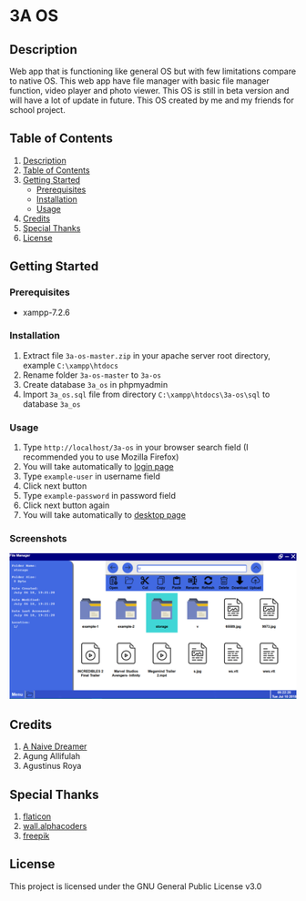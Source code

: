 # 3A OS

## Description

Web app that is functioning like general OS but with few limitations compare to native OS. This web app have file manager with basic file manager function, video player and photo viewer. This OS is still in beta version and will have a lot of update in future. This OS created by 
me and my friends for school project.

## Table of Contents

1. [Description](#description)
2. [Table of Contents](#table-of-contents)
3. [Getting Started](#getting-started)
   - [Prerequisites](#prerequisites)
   - [Installation](#installation)
   - [Usage](#usage)
4. [Credits](#credits)
5. [Special Thanks](#special-thanks)
6. [License](#license)

## Getting Started

### Prerequisites

- xampp-7.2.6

### Installation

1. Extract file ```3a-os-master.zip``` in your apache server root directory, example ```C:\xampp\htdocs```
2. Rename folder ```3a-os-master``` to ```3a-os```
3. Create database ```3a_os``` in phpmyadmin
4. Import ```3a_os.sql``` file from directory ```C:\xampp\htdocs\3a-os\sql``` to database ```3a_os```

### Usage

1. Type ```http://localhost/3a-os``` in your browser search field (I recommended you to use Mozilla Firefox)
2. You will take automatically to [login page](http://localhost/3a-os/page/sign-in)
3. Type ```example-user``` in username field
4. Click next button
5. Type ```example-password``` in password field
6. Click next button again
7. You will take automatically to [desktop page](http://localhost/3a-os/page/desktop)

### Screenshots

![file-manager](screenshots-and-documentations/screenshots/file-manager.png)

## Credits

1. [A Naive Dreamer](https://github.com/A-Naive-Dreamer)
2. Agung Allifulah
3. Agustinus Roya

## Special Thanks
1. [flaticon](https://www.flaticon.com)
2. [wall.alphacoders](https://wall.alphacoders.com)
3. [freepik](https://www.freepik.com)

## License

This project is licensed under the GNU General Public License v3.0
